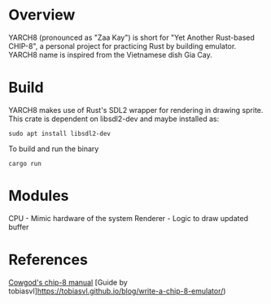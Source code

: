 # Overview
YARCH8 (pronounced as "Zaa Kay") is short for "Yet Another Rust-based CHIP-8", a personal project for practicing Rust by building emulator. YARCH8 name is inspired from the Vietnamese dish Gia Cay.

# Build
<!-- TODO: Add command line for specifying the binary hex .ch8 to be loaded to run -->
YARCH8 makes use of Rust's SDL2 wrapper for rendering in drawing sprite. This crate is dependent on libsdl2-dev and maybe installed as:
```
sudo apt install libsdl2-dev
```

To build and run the binary
```
cargo run
```

# Modules
CPU - Mimic hardware of the system
Renderer - Logic to draw updated buffer

# References
[Cowgod's chip-8 manual](http://devernay.free.fr/hacks/chip8/C8TECH10.HTM)
[Guide by tobiasvl]https://tobiasvl.github.io/blog/write-a-chip-8-emulator/)
